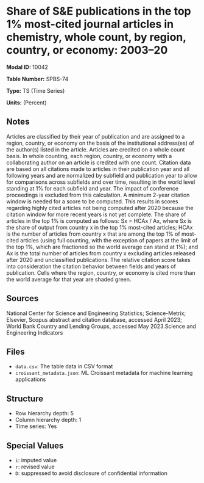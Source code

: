 # Share of S&E publications in the top 1% most-cited journal articles in chemistry, whole count, by region, country, or economy: 2003–20

**Modal ID:** 10042

**Table Number:** SPBS-74

**Type:** TS (Time Series)

**Units:** (Percent)

## Notes

Articles are classified by their year of publication and are assigned to a region, country, or economy on the basis of the institutional address(es) of the author(s) listed in the article. Articles are credited on a whole count basis. In whole counting, each region, country, or economy with a collaborating author on an article is credited with one count. Citation data are based on all citations made to articles in their publication year and all following years and are normalized by subfield and publication year to allow for comparisons across subfields and over time, resulting in the world level standing at 1% for each subfield and year. The impact of conference proceedings is excluded from this calculation. A minimum 2-year citation window is needed for a score to be computed. This results in scores regarding highly cited articles not being computed after 2020 because the citation window for more recent years is not yet complete. The share of articles in the top 1% is computed as follows: Sx = HCAx / Ax, where Sx is the share of output from country x in the top 1% most-cited articles; HCAx is the number of articles from country x that are among the top 1% of most-cited articles (using full counting, with the exception of papers at the limit of the top 1%, which are fractioned so the world average can stand at 1%); and Ax is the total number of articles from country x excluding articles released after 2020 and unclassified publications. The relative citation score takes into consideration the citation behavior between fields and years of publication. Cells where the region, country, or economy is cited more than the world average for that year are shaded green.

## Sources

National Center for Science and Engineering Statistics; Science-Metrix; Elsevier, Scopus abstract and citation database, accessed April 2023; World Bank Country and Lending Groups, accessed May 2023.Science and Engineering Indicators

## Files

- `data.csv`: The table data in CSV format
- `croissant_metadata.json`: ML Croissant metadata for machine learning applications

## Structure

- Row hierarchy depth: 5
- Column hierarchy depth: 1
- Time series: Yes

## Special Values

- `i`: imputed value
- `r`: revised value
- `D`: suppressed to avoid disclosure of confidential information
